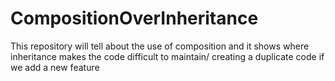 # CompositionOverInheritance
This repository will tell about the use of composition and it shows where inheritance makes the code difficult to maintain/ creating a duplicate code if we add a new feature
